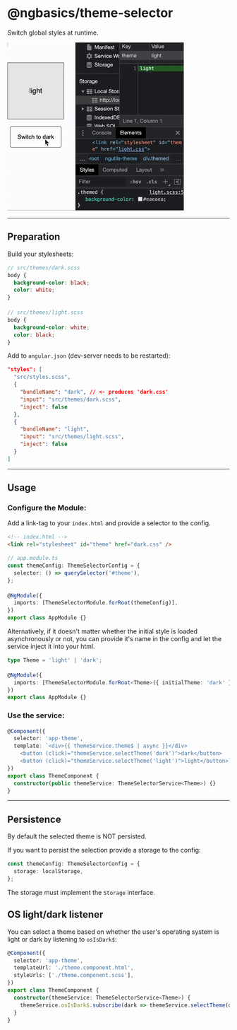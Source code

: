 # @ngbasics/theme-selector

Switch global styles at runtime.

![demo](https://github.com/fruchtzwerg/ngbasics/raw/master/libs/theme-selector/demo.gif)

---

## Preparation

Build your stylesheets:

```scss
// src/themes/dark.scss
body {
  background-color: black;
  color: white;
}

// src/themes/light.scss
body {
  background-color: white;
  color: black;
}
```

Add to `angular.json` (dev-server needs to be restarted):

```json
"styles": [
  "src/styles.scss",
  {
    "bundleName": "dark", // <- produces 'dark.css'
    "input": "src/themes/dark.scss",
    "inject": false
  },
  {
    "bundleName": "light",
    "input": "src/themes/light.scss",
    "inject": false
  }
]
```

---

## Usage

### Configure the Module:

Add a link-tag to your `index.html` and provide a selector to the config.

```html
<!-- index.html -->
<link rel="stylesheet" id="theme" href="dark.css" />
```

```ts
// app.module.ts
const themeConfig: ThemeSelectorConfig = {
  selector: () => querySelector('#theme'),
};

@NgModule({
  imports: [ThemeSelectorModule.forRoot(themeConfig)],
})
export class AppModule {}
```

Alternatively, if it doesn't matter whether the initial style is loaded asynchronously or not, you can provide it's name in the config and let the service inject it into your html.

```ts
type Theme = 'light' | 'dark';

@NgModule({
  imports: [ThemeSelectorModule.forRoot<Theme>({ initialTheme: 'dark' })],
})
export class AppModule {}
```

### Use the service:

```ts
@Component({
  selector: 'app-theme',
  template: `<div>{{ themeService.theme$ | async }}</div>
    <button (click)="themeService.selectTheme('dark')">dark</button>
    <button (click)="themeService.selectTheme('light')">light</button>`,
})
export class ThemeComponent {
  constructor(public themeService: ThemeSelectorService<Theme>) {}
}
```

---

## Persistence

By default the selected theme is NOT persisted.

If you want to persist the selection provide a storage to the config:

```ts
const themeConfig: ThemeSelectorConfig = {
  storage: localStorage,
};
```

The storage must implement the `Storage` interface.

## OS light/dark listener

You can select a theme based on whether the user's operating system is light or dark by listening to `osIsDark$`:

```ts
@Component({
  selector: 'app-theme',
  templateUrl: './theme.component.html',
  styleUrls: ['./theme.component.scss'],
})
export class ThemeComponent {
  constructor(themeService: ThemeSelectorService<Theme>) {
    themeService.osIsDark$.subscribe(dark => themeService.selectTheme(dark ? 'dark' : 'light'));
  }
}
```
